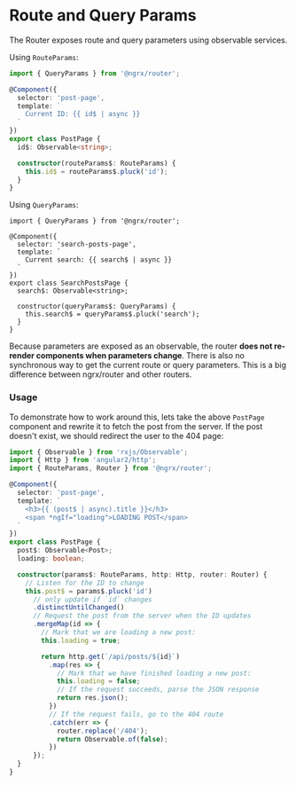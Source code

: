 # Route and Query Params
The Router exposes route and query parameters using observable services.

Using `RouteParams`:
```ts
import { QueryParams } from '@ngrx/router';

@Component({
  selector: 'post-page',
  template: `
    Current ID: {{ id$ | async }}
  `
})
export class PostPage {
  id$: Observable<string>;

  constructor(routeParams$: RouteParams) {
    this.id$ = routeParams$.pluck('id');
  }
}
```

Using `QueryParams`:
```
import { QueryParams } from '@ngrx/router';

@Component({
  selector: 'search-posts-page',
  template: `
    Current search: {{ search$ | async }}
  `
})
export class SearchPostsPage {
  search$: Observable<string>;

  constructor(queryParams$: QueryParams) {
    this.search$ = queryParams$.pluck('search');
  }
}
```

Because parameters are exposed as an observable, the router __does not re-render components when parameters change__. There is also no synchronous way to get the current route or query parameters. This is a big difference between ngrx/router and other routers.

### Usage
To demonstrate how to work around this, lets take the above `PostPage` component and rewrite it to fetch the post from the server. If the post doesn't exist, we should redirect the user to the 404 page:

```ts
import { Observable } from 'rxjs/Observable';
import { Http } from 'angular2/http';
import { RouteParams, Router } from '@ngrx/router';

@Component({
  selector: 'post-page',
  template: `
    <h3>{{ (post$ | async).title }}</h3>
    <span *ngIf="loading">LOADING POST</span>
  `
})
export class PostPage {
  post$: Observable<Post>;
  loading: boolean;

  constructor(params$: RouteParams, http: Http, router: Router) {
    // Listen for the ID to change
    this.post$ = params$.pluck('id')
      // only update if `id` changes
      .distinctUntilChanged()
      // Request the post from the server when the ID updates
      .mergeMap(id => {
        // Mark that we are loading a new post:
        this.loading = true;

        return http.get(`/api/posts/${id}`)
          .map(res => {
            // Mark that we have finished loading a new post:
            this.loading = false;
            // If the request succeeds, parse the JSON response
            return res.json();
          })
          // If the request fails, go to the 404 route
          .catch(err => {
            router.replace('/404');
            return Observable.of(false);
          })
      });
  }
}
```
